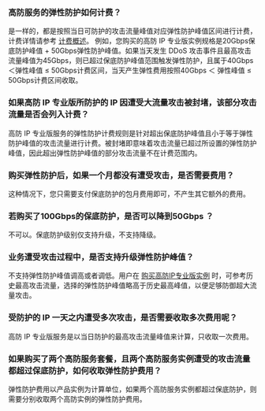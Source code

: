 ### 高防服务的弹性防护如何计费？
是一样的，都是按照当日可防护的攻击流量峰值对应弹性防护峰值区间进行计费，计费详情请参考 [计费概述](https://cloud.tencent.com/document/product/1005/30847)。
例如，您购买的高防 IP 专业版实例规格是20Gbps保底防护峰值 + 50Gbps弹性防护峰值。如果当天发生 DDoS 攻击事件且最高攻击流量峰值为45Gbps，则已超过保底防护峰值范围触发弹性防护，且属于40Gbps＜弹性峰值 ≤ 50Gbps计费区间，当天产生弹性费用按照40Gbps ＜ 弹性峰值 ≤ 50Gbps计费区间收取。

### 如果高防 IP 专业版所防护的 IP 因遭受大流量攻击被封堵，该部分攻击流量是否会列入计费？
高防 IP 专业版服务的弹性防护计费规则是针对超出保底防护峰值且小于等于弹性防护峰值的攻击流量进行计费。被封堵即意味着攻击流量已超过所设置的弹性防护峰值，因此超出弹性防护峰值的部分攻击流量不在计费范围内。

### 购买弹性防护后，如果一个月都没有遭受攻击，是否需要费用？
这种情况下，您只需要支付保底防护的包月费用即可，不产生其它额外的费用。

### 若购买了100Gbps的保底防护，是否可以降到50Gbps ？
不可以。保底防护级别仅支持升级，不支持降级。

### 业务遭受攻击过程中，是否支持升级弹性防护峰值？
不支持弹性防护峰值调高或者调低。用户在 [购买高防IP专业版实例](https://cloud.tencent.com/document/product/1005/30848) 时，可参考历史最高攻击流量，选择的弹性防护峰值略高于历史最高峰值，以便足够防御超大流量攻击。

### 受防护的 IP 一天之内遭受多次攻击，是否需要收取多次费用呢？
高防 IP 专业版服务是以当日防护的最高攻击流量峰值来计算，只收取一次费用。

### 如果购买了两个高防服务套餐，且两个高防服务实例遭受的攻击流量都超过保底防护，如何收取弹性防护费用？
弹性防护费用以产品实例为计算单位，如果两个高防服务实例都超过保底防护，则需要分别收取两个高防实例的弹性防护费用。
